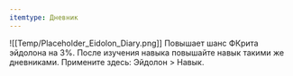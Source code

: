 ```yaml
---
itemtype: Дневник
---
```

![[Temp/Placeholder_Eidolon_Diary.png]]
Повышает шанс ФКрита эйдолона на 3%. После изучения навыка повышайте навык такими же дневниками. Примените здесь: Эйдолон > Навык.
